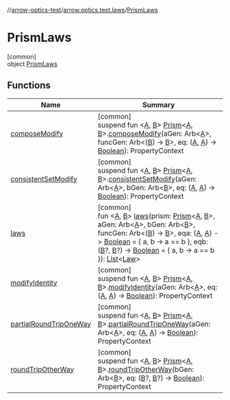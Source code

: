 //[arrow-optics-test](../../../index.md)/[arrow.optics.test.laws](../index.md)/[PrismLaws](index.md)

# PrismLaws

[common]\
object [PrismLaws](index.md)

## Functions

| Name | Summary |
|---|---|
| [composeModify](compose-modify.md) | [common]<br>suspend fun &lt;[A](compose-modify.md), [B](compose-modify.md)&gt; [Prism](../../../../arrow-annotations/arrow.optics/-prism/index.md)&lt;[A](compose-modify.md), [B](compose-modify.md)&gt;.[composeModify](compose-modify.md)(aGen: Arb&lt;[A](compose-modify.md)&gt;, funcGen: Arb&lt;([B](compose-modify.md)) -&gt; [B](compose-modify.md)&gt;, eq: ([A](compose-modify.md), [A](compose-modify.md)) -&gt; [Boolean](https://kotlinlang.org/api/latest/jvm/stdlib/kotlin/-boolean/index.html)): PropertyContext |
| [consistentSetModify](consistent-set-modify.md) | [common]<br>suspend fun &lt;[A](consistent-set-modify.md), [B](consistent-set-modify.md)&gt; [Prism](../../../../arrow-annotations/arrow.optics/-prism/index.md)&lt;[A](consistent-set-modify.md), [B](consistent-set-modify.md)&gt;.[consistentSetModify](consistent-set-modify.md)(aGen: Arb&lt;[A](consistent-set-modify.md)&gt;, bGen: Arb&lt;[B](consistent-set-modify.md)&gt;, eq: ([A](consistent-set-modify.md), [A](consistent-set-modify.md)) -&gt; [Boolean](https://kotlinlang.org/api/latest/jvm/stdlib/kotlin/-boolean/index.html)): PropertyContext |
| [laws](laws.md) | [common]<br>fun &lt;[A](laws.md), [B](laws.md)&gt; [laws](laws.md)(prism: [Prism](../../../../arrow-annotations/arrow.optics/-prism/index.md)&lt;[A](laws.md), [B](laws.md)&gt;, aGen: Arb&lt;[A](laws.md)&gt;, bGen: Arb&lt;[B](laws.md)&gt;, funcGen: Arb&lt;([B](laws.md)) -&gt; [B](laws.md)&gt;, eqa: ([A](laws.md), [A](laws.md)) -&gt; [Boolean](https://kotlinlang.org/api/latest/jvm/stdlib/kotlin/-boolean/index.html) = { a, b -&gt; a == b }, eqb: ([B](laws.md)?, [B](laws.md)?) -&gt; [Boolean](https://kotlinlang.org/api/latest/jvm/stdlib/kotlin/-boolean/index.html) = { a, b -&gt; a == b }): [List](https://kotlinlang.org/api/latest/jvm/stdlib/kotlin.collections/-list/index.html)&lt;[Law](../../../../arrow-core-test/arrow-core-test/arrow.core.test.laws/-law/index.md)&gt; |
| [modifyIdentity](modify-identity.md) | [common]<br>suspend fun &lt;[A](modify-identity.md), [B](modify-identity.md)&gt; [Prism](../../../../arrow-annotations/arrow.optics/-prism/index.md)&lt;[A](modify-identity.md), [B](modify-identity.md)&gt;.[modifyIdentity](modify-identity.md)(aGen: Arb&lt;[A](modify-identity.md)&gt;, eq: ([A](modify-identity.md), [A](modify-identity.md)) -&gt; [Boolean](https://kotlinlang.org/api/latest/jvm/stdlib/kotlin/-boolean/index.html)): PropertyContext |
| [partialRoundTripOneWay](partial-round-trip-one-way.md) | [common]<br>suspend fun &lt;[A](partial-round-trip-one-way.md), [B](partial-round-trip-one-way.md)&gt; [Prism](../../../../arrow-annotations/arrow.optics/-prism/index.md)&lt;[A](partial-round-trip-one-way.md), [B](partial-round-trip-one-way.md)&gt;.[partialRoundTripOneWay](partial-round-trip-one-way.md)(aGen: Arb&lt;[A](partial-round-trip-one-way.md)&gt;, eq: ([A](partial-round-trip-one-way.md), [A](partial-round-trip-one-way.md)) -&gt; [Boolean](https://kotlinlang.org/api/latest/jvm/stdlib/kotlin/-boolean/index.html)): PropertyContext |
| [roundTripOtherWay](round-trip-other-way.md) | [common]<br>suspend fun &lt;[A](round-trip-other-way.md), [B](round-trip-other-way.md)&gt; [Prism](../../../../arrow-annotations/arrow.optics/-prism/index.md)&lt;[A](round-trip-other-way.md), [B](round-trip-other-way.md)&gt;.[roundTripOtherWay](round-trip-other-way.md)(bGen: Arb&lt;[B](round-trip-other-way.md)&gt;, eq: ([B](round-trip-other-way.md)?, [B](round-trip-other-way.md)?) -&gt; [Boolean](https://kotlinlang.org/api/latest/jvm/stdlib/kotlin/-boolean/index.html)): PropertyContext |
